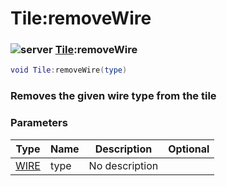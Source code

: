 # Tile:removeWire

### ![server](../../home/tile/.gitbook/assets/server.png) [Tile](../../home/tile/home/Tile/):removeWire

```lua
void Tile:removeWire(type)
```

### Removes the given wire type from the tile

### Parameters

| Type                               | Name | Description    | Optional |
| ---------------------------------- | ---- | -------------- | -------: |
| [WIRE](../../home/tile/home/WIRE/) | type | No description |          |

